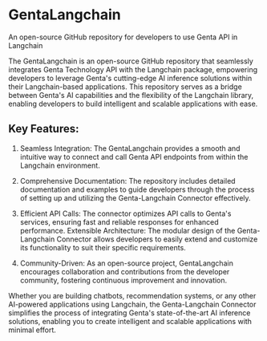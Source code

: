 # GentaLangchain

An open-source GitHub repository for developers to use Genta API in Langchain

The GentaLangchain is an open-source GitHub repository that seamlessly integrates Genta Technology API with the Langchain package, empowering developers to leverage Genta's cutting-edge AI inference solutions within their Langchain-based applications. This repository serves as a bridge between Genta's AI capabilities and the flexibility of the Langchain library, enabling developers to build intelligent and scalable applications with ease.

## Key Features:
1. Seamless Integration: The GentaLangchain provides a smooth and intuitive way to connect and call Genta API endpoints from within the Langchain environment.

2. Comprehensive Documentation: The repository includes detailed documentation and examples to guide developers through the process of setting up and utilizing the Genta-Langchain Connector effectively.

3. Efficient API Calls: The connector optimizes API calls to Genta's services, ensuring fast and reliable responses for enhanced performance.
Extensible Architecture: The modular design of the Genta-Langchain Connector allows developers to easily extend and customize its functionality to suit their specific requirements.

4. Community-Driven: As an open-source project, GentaLangchain encourages collaboration and contributions from the developer community, fostering continuous improvement and innovation.

Whether you are building chatbots, recommendation systems, or any other AI-powered applications using Langchain, the Genta-Langchain Connector simplifies the process of integrating Genta's state-of-the-art AI inference solutions, enabling you to create intelligent and scalable applications with minimal effort.
